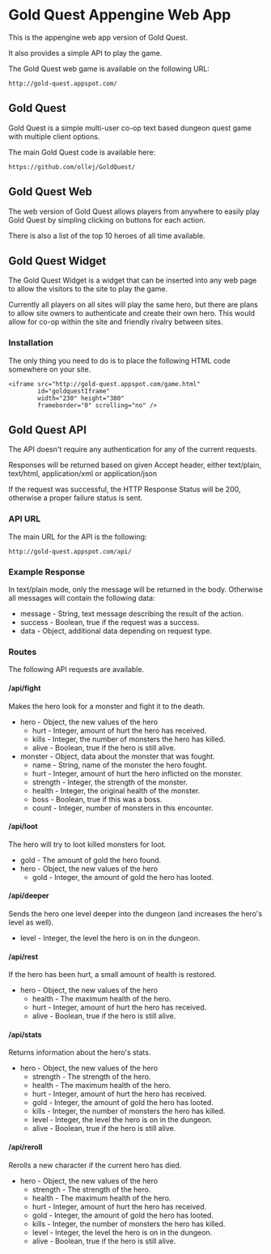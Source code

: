 Gold Quest Appengine Web App
============================

This is the appengine web app version of Gold Quest.

It also provides a simple API to play the game.

The Gold Quest web game is available on the following URL:

    http://gold-quest.appspot.com/

Gold Quest
----------
Gold Quest is a simple multi-user co-op text based dungeon quest game with multiple client options.

The main Gold Quest code is available here:

    https://github.com/ollej/GoldQuest/

Gold Quest Web
--------------
The web version of Gold Quest allows players from anywhere to easily play Gold Quest
by simpling clicking on buttons for each action.

There is also a list of the top 10 heroes of all time available.

Gold Quest Widget
-----------------

The Gold Quest Widget is a widget that can be inserted into any web page to
allow the visitors to the site to play the game.

Currently all players on all sites will play the same hero, but there are plans to
allow site owners to authenticate and create their own hero. This would allow for
co-op within the site and friendly rivalry between sites.

### Installation ###
The only thing you need to do is to place the following HTML code somewhere on your site.

    <iframe src="http://gold-quest.appspot.com/game.html" 
            id="goldquestIframe" 
            width="230" height="380" 
            frameborder="0" scrolling="no" />

Gold Quest API
--------------

The API doesn't require any authentication for any of the current requests.

Responses will be returned based on given Accept header, either text/plain,
text/html, application/xml or application/json

If the request was successful, the HTTP Response Status will be 200, otherwise
a proper failure status is sent.

### API URL ###
The main URL for the API is the following:

    http://gold-quest.appspot.com/api/

### Example Response ###
In text/plain mode, only the message will be returned in the body. Otherwise all messages
will contain the following data:

 * message - String, text message describing the result of the action.
 * success - Boolean, true if the request was a success.
 * data - Object, additional data depending on request type.

### Routes ###
The following API requests are available.

#### /api/fight ####
Makes the hero look for a monster and fight it to the death.

 * hero - Object, the new values of the hero
   * hurt - Integer, amount of hurt the hero has received.
   * kills - Integer, the number of monsters the hero has killed.
   * alive - Boolean, true if the hero is still alive.
 * monster - Object, data about the monster that was fought.
   * name - String, name of the monster the hero fought.
   * hurt - Integer, amount of hurt the hero inflicted on the monster.
   * strength - Integer, the strength of the monster.
   * health - Integer, the original health of the monster.
   * boss - Boolean, true if this was a boss.
   * count - Integer, number of monsters in this encounter.

#### /api/loot ####
The hero will try to loot killed monsters for loot.

 * gold - The amount of gold the hero found.
 * hero - Object, the new values of the hero
   * gold - Integer, the amount of gold the hero has looted.

#### /api/deeper ####
Sends the hero one level deeper into the dungeon (and increases the hero's level as well).

 * level - Integer, the level the hero is on in the dungeon.

#### /api/rest ####
If the hero has been hurt, a small amount of health is restored.

 * hero - Object, the new values of the hero
   * health - The maximum health of the hero.
   * hurt - Integer, amount of hurt the hero has received.
   * alive - Boolean, true if the hero is still alive.

#### /api/stats ####
Returns information about the hero's stats.

 * hero - Object, the new values of the hero
   * strength - The strength of the hero.
   * health - The maximum health of the hero.
   * hurt - Integer, amount of hurt the hero has received.
   * gold - Integer, the amount of gold the hero has looted.
   * kills - Integer, the number of monsters the hero has killed.
   * level - Integer, the level the hero is on in the dungeon.
   * alive - Boolean, true if the hero is still alive.

#### /api/reroll ####
Rerolls a new character if the current hero has died.

 * hero - Object, the new values of the hero
   * strength - The strength of the hero.
   * health - The maximum health of the hero.
   * hurt - Integer, amount of hurt the hero has received.
   * gold - Integer, the amount of gold the hero has looted.
   * kills - Integer, the number of monsters the hero has killed.
   * level - Integer, the level the hero is on in the dungeon.
   * alive - Boolean, true if the hero is still alive.

